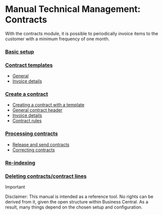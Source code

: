 # Manual Technical Management: Contracts
With the contracts module, it is possible to periodically invoice items to the customer with a minimum frequency of one month.

### [Basic setup](topics/basic-setup.md)
### [Contract templates](topics/contract-templates.md)
* [General](topics/contract-templates.md#general)
* [Invoice details](topics/contract-templates.md#invoice-details)
### [Create a contract](topics/create-a-contract.md)
* [Creating a contract with a template](topics/create-a-contract.md#creating-a-contract-with-a-template)
* [General contract header](topics/create-a-contract.md#general-contract-header)
* [Invoice details]((topics/create-a-contract.md#invoice-details))
* [Contract rules]((topics/create-a-contract.md#contract-rules))
### [Processing contracts](topics/processing-contracts.md)
* [Release and send contracts]((topics/topics/processing-contracts.md#release-and-send-contracts))
* [Correcting contracts]((topics/topics/processing-contracts.md#correcting-contracts))
### [Re-indexing](topics/reindex.md)
### [Deleting contracts/contract lines](topics/deleting-contracts-contract-lines.md)

> [!IMPORTANT]
>Disclaimer: This manual is intended as a reference tool. No rights can be derived from it, given the open structure within Business Central. As a result, many things depend on the chosen setup and configuration.
